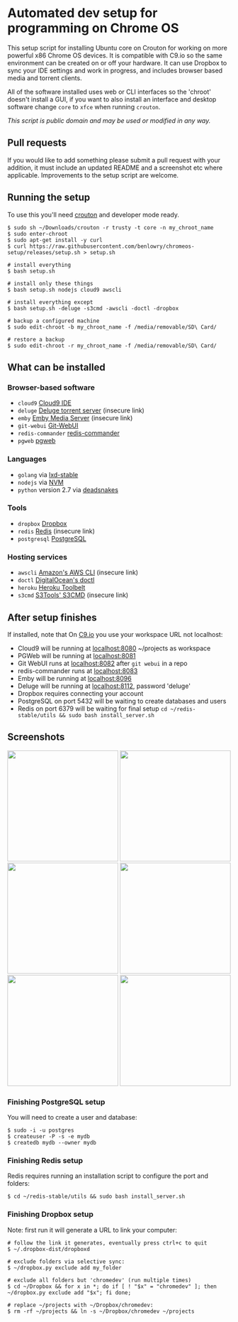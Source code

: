 # Automated dev setup for programming on Chrome OS

This setup script for installing Ubuntu core on Crouton for working on more powerful x86 Chrome OS
devices.  It is compatible with C9.io so the same environment can be created on or off your
hardware.  It can use Dropbox to sync your IDE settings and work in progress, and includes browser
based media and torrent clients.

All of the software installed uses web or CLI interfaces so the 'chroot' doesn't install a GUI, if you
want to also install an interface and desktop software change `core` to `xfce` when running `crouton`.

*This script is public domain and may be used or modified in any way.*

## Pull requests
If you would like to add something please submit a pull request with your addition, it must include
an updated README and a screenshot etc where applicable.  Improvements to the setup script are welcome.

## Running the setup
To use this you'll need [crouton](https://github.com/dnschneid/crouton) and developer mode ready.

    $ sudo sh ~/Downloads/crouton -r trusty -t core -n my_chroot_name
    $ sudo enter-chroot
    $ sudo apt-get install -y curl
    $ curl https://raw.githubusercontent.com/benlowry/chromeos-setup/releases/setup.sh > setup.sh

    # install everything
    $ bash setup.sh

    # install only these things
    $ bash setup.sh nodejs cloud9 awscli

    # install everything except
    $ bash setup.sh -deluge -s3cmd -awscli -doctl -dropbox

    # backup a configured machine
    $ sudo edit-chroot -b my_chroot_name -f /media/removable/SD\ Card/

    # restore a backup
    $ sudo edit-chroot -r my_chroot_name -f /media/removable/SD\ Card/

## What can be installed
### Browser-based software
- `cloud9` [Cloud9 IDE](https://github.com/c9/core)
- `deluge` [Deluge torrent server](http://deluge-torrent.org/) (insecure link)
- `emby` [Emby Media Server](http://emby.media)  (insecure link)
- `git-webui` [Git-WebUI](https://github.com/alberthier/git-webgui)
- `redis-commander` [redis-commander](https://github.com/joeferner/redis-commander)
- `pgweb` [pgweb ](https://github.com/sosedoff/pgweb)

### Languages
- `golang` via [lxd-stable](https://launchpad.net/~ubuntu-lxc/+archive/ubuntu/lxd-stable)
- `nodejs` via [NVM](https://github.com/creationix/nvm)
- `python` version 2.7 via [deadsnakes](https://launchpad.net/~fkrull/+archive/ubuntu/deadsnakes-python2.7)

### Tools
- `dropbox` [Dropbox](https://www.dropbox.com/)
- `redis` [Redis](http://redis.io/)  (insecure link)
- `postgresql` [PostgreSQL](https://postgresql.org/)

### Hosting services
- `awscli` [Amazon's  AWS CLI](http://docs.aws.amazon.com/cli/latest/userguide/installing.html)  (insecure link)
- `doctl` [DigitalOcean's doctl](https://github.com/digitaloceal/doctl)
- `heroku` [Heroku Toolbelt](https://toolbelt.heroku.com/debian)
- `s3cmd` [S3Tools' S3CMD](http://s3tools.org/s3cmd)  (insecure link)

## After setup finishes
If installed, note that On [C9.io](https://c9.io) you use your workspace URL not localhost:

- Cloud9 will be running at [localhost:8080](http://localhost:8080) ~/projects as workspace
- PGWeb will be running at [localhost:8081](http://localhost:8081)
- Git WebUI runs at [localhost:8082](http://localhost:8082) after `git webui` in a repo
- redis-commander runs at [localhost:8083](http://localhost:8083)
- Emby will be running at [localhost:8096](http://localhost:8096)
- Deluge will be running at [localhost:8112](http://localhost:8112), password 'deluge'
- Dropbox requires connecting your account
- PostgreSQL on port 5432 will be waiting to create databases and users
- Redis on port 6379 will be waiting for final setup `cd ~/redis-stable/utils && sudo bash install_server.sh`

## Screenshots
<a href='https://raw.github.com/benlowry/chromeos-setup/master/screenshots/cloud9.png' title='Cloud9 - an open source IDE'><img src="https://raw.github.com/benlowry/chromeos-setup/master/screenshots/cloud9.png" width="250"/></a>
<a href='https://raw.github.com/benlowry/chromeos-setup/master/screenshots/deluge.png' title='Deluge - an open source web server and interface for torrents'><img src="https://raw.github.com/benlowry/chromeos-setup/master/screenshots/deluge.png" width="250"/></a>
<a href='https://raw.github.com/benlowry/chromeos-setup/master/screenshots/emby.png' title='Emby -
an open source media server and interface for audio/video'><img src="https://raw.github.com/benlowry/chromeos-setup/master/screenshots/emby.png" width="250"/></a>
<a href='https://raw.github.com/benlowry/chromeos-setup/master/screenshots/gitwebui.png' title='git-webui - an open source web interface for git repistories.'><img src="https://raw.github.com/benlowry/chromeos-setup/master/screenshots/gitwebui.png" width="250"/></a>
<a href='https://raw.github.com/benlowry/chromeos-setup/master/screenshots/pgweb.png' title='PGWeb - an open source web interface for PostgreSQL databases'><img src="https://raw.github.com/benlowry/chromeos-setup/master/screenshots/pgweb.png" width="250"/></a>
<a href='https://raw.github.com/benlowry/chromeos-setup/master/screenshots/redis-commander.png' title='redis-commander - an open source web interface for Redis'><img src="https://raw.github.com/benlowry/chromeos-setup/master/screenshots/redis-commander.png" width="250"/></a>

### Finishing PostgreSQL setup
You will need to create a user and database:

    $ sudo -i -u postgres
    $ createuser -P -s -e mydb
    $ createdb mydb --owner mydb

### Finishing Redis setup
Redis requires running an installation script to configure the port and folders:

    $ cd ~/redis-stable/utils && sudo bash install_server.sh

### Finishing Dropbox setup
Note: first run it will generate a URL to link your computer:

    # follow the link it generates, eventually press ctrl+c to quit
    $ ~/.dropbox-dist/dropboxd

    # exclude folders via selective sync:
    $ ~/dropbox.py exclude add my_folder

    # exclude all folders but 'chromedev' (run multiple times)
    $ cd ~/Dropbox && for x in *; do if [ ! "$x" = "chromedev" ]; then ~/dropbox.py exclude add "$x"; fi done;

    # replace ~/projects with ~/Dropbox/chromedev:
    $ rm -rf ~/projects && ln -s ~/Dropbox/chromedev ~/projects

